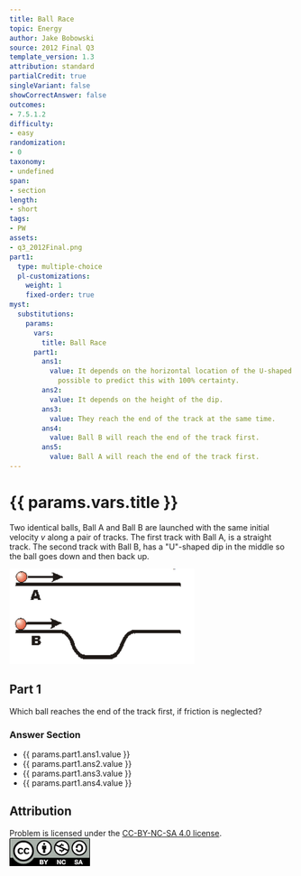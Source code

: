 ```yaml
---
title: Ball Race
topic: Energy
author: Jake Bobowski
source: 2012 Final Q3
template_version: 1.3
attribution: standard
partialCredit: true
singleVariant: false
showCorrectAnswer: false
outcomes:
- 7.5.1.2
difficulty:
- easy
randomization:
- 0
taxonomy:
- undefined
span:
- section
length:
- short
tags:
- PW
assets:
- q3_2012Final.png
part1:
  type: multiple-choice
  pl-customizations:
    weight: 1
    fixed-order: true
myst:
  substitutions:
    params:
      vars:
        title: Ball Race
      part1:
        ans1:
          value: It depends on the horizontal location of the U-shaped dip.It is not
            possible to predict this with 100% certainty.
        ans2:
          value: It depends on the height of the dip.
        ans3:
          value: They reach the end of the track at the same time.
        ans4:
          value: Ball B will reach the end of the track first.
        ans5:
          value: Ball A will reach the end of the track first.
---
```

# {{ params.vars.title }}
Two identical balls, Ball A and Ball B are launched with the same initial velocity $v$ along a pair of tracks.
The first track with Ball A, is a straight track.
The second track with Ball B, has a "U"-shaped dip in the middle so the ball goes down and then back up.

<img src="q3_2012Final.png" alt="Ball A is launched along a horizontal track while Ball B is launched along a u-shaped track.">

## Part 1

Which ball reaches the end of the track first, if friction is neglected?

### Answer Section

- {{ params.part1.ans1.value }}
- {{ params.part1.ans2.value }}
- {{ params.part1.ans3.value }}
- {{ params.part1.ans4.value }}

## Attribution

Problem is licensed under the [CC-BY-NC-SA 4.0 license](https://creativecommons.org/licenses/by-nc-sa/4.0/).<br> ![The Creative Commons 4.0 license requiring attribution-BY, non-commercial-NC, and share-alike-SA license.](https://raw.githubusercontent.com/firasm/bits/master/by-nc-sa.png)